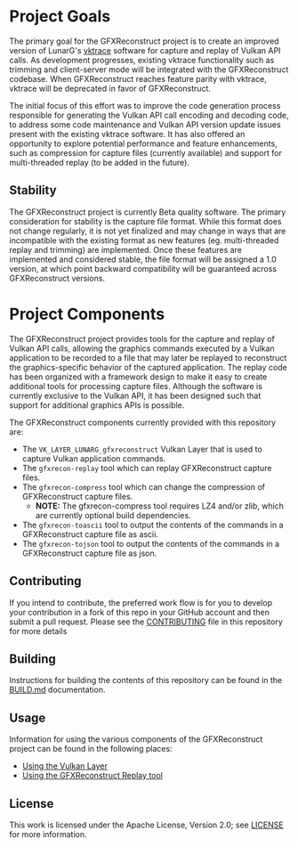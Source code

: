 # Project Goals
The primary goal for the GFXReconstruct project is to create an improved
version of LunarG's [vktrace](https://github.com/LunarG/VulkanTools)
software for capture and replay of Vulkan API calls. As development
progresses, existing vktrace functionality such as trimming and
client-server mode will be integrated with the GFXReconstruct codebase.
When GFXReconstruct reaches feature parity with vktrace, vktrace will
be deprecated in favor of GFXReconstruct.

The initial focus of this effort was to improve the code generation process
responsible for generating the Vulkan API call encoding and decoding code,
to address some code maintenance and Vulkan API version update issues present
with the existing vktrace software. It has also offered an opportunity to
explore potential performance and feature enhancements, such as compression
for capture files (currently available) and support for multi-threaded replay
(to be added in the future).

## Stability
The GFXReconstruct project is currently Beta quality software.  The primary
consideration for stability is the capture file format.  While this format
does not change regularly, it is not yet finalized and may change in ways
that are incompatible with the existing format as new features (eg.
multi-threaded replay and trimming) are implemented.  Once these features
are implemented and considered stable, the file format will be assigned a
1.0 version, at which point backward compatibility will be guaranteed across
GFXReconstruct versions.

# Project Components
The GFXReconstruct project provides tools for the capture and replay of Vulkan
API calls, allowing the graphics commands executed by a Vulkan application to
be recorded to a file that may later be replayed to reconstruct the
graphics-specific behavior of the captured application. The replay code has
been organized with a framework design to make it easy to create additional
tools for processing capture files. Although the software is currently
exclusive to the Vulkan API, it has been designed such that support for
additional graphics APIs is possible.

The GFXReconstruct components currently provided with this repository are:

 * The `VK_LAYER_LUNARG_gfxreconstruct` Vulkan Layer that is used to capture
   Vulkan application commands.
 * The `gfxrecon-replay` tool which can replay GFXReconstruct capture files.
 * The `gfxrecon-compress` tool which can change the compression of
   GFXReconstruct capture files.
   * **NOTE:** The gfxrecon-compress tool requires LZ4 and/or zlib,
     which are currently optional build dependencies.
 * The `gfxrecon-toascii` tool to output the contents of the commands in a
   GFXReconstruct capture file as ascii.
 * The `gfxrecon-tojson` tool to output the contents of the commands in a
   GFXReconstruct capture file as json.

## Contributing
If you intend to contribute, the preferred work flow is for you to develop
your contribution in a fork of this repo in your GitHub account and then
submit a pull request.
Please see the [CONTRIBUTING](CONTRIBUTING.md) file in this repository for
more details

## Building
Instructions for building the contents of this repository can be found in
the [BUILD.md](BUILD.md) documentation.

## Usage
Information for using the various components of the GFXReconstruct project
can be found in the following places:

* [Using the Vulkan Layer](layer/README.md)
* [Using the GFXReconstruct Replay tool](tools/replay/README.md)

## License
This work is licensed under the Apache License, Version 2.0; see
[LICENSE](LICENSE.txt) for more information.
